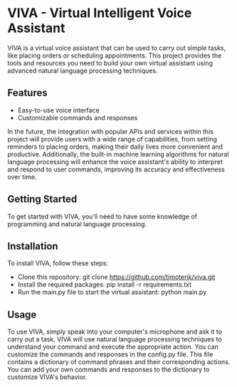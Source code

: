 # VIVA - Virtual Intelligent Voice Assistant

VIVA is a virtual voice assistant that can be used to carry out simple tasks, like placing orders or scheduling appointments. This project provides the tools and resources you need to build your own virtual assistant using advanced natural language processing techniques.

## Features

- Easy-to-use voice interface
- Customizable commands and responses

In the future, the integration with popular APIs and services within this project will provide users with a 
wide range of capabilities, from setting reminders to placing orders, making their daily lives more convenient and
productive. Additionally, the built-in machine learning algorithms for natural language processing will enhance 
the voice assistant's ability to interpret and respond to user commands, 
improving its accuracy and effectiveness over time.

## Getting Started
To get started with VIVA, you'll need to have some knowledge of programming and natural language processing. 

## Installation

To install VIVA, follow these steps:

- Clone this repository: git clone https://github.com/timoterik/viva.git
- Install the required packages: pip install -r requirements.txt
- Run the main.py file to start the virtual assistant: python main.py

## Usage
To use VIVA, simply speak into your computer's microphone and ask it to carry out a task. VIVA will use natural 
language processing techniques to understand your command and execute the appropriate action.
You can customize the commands and responses in the config.py file. This file contains a dictionary of command phrases 
and their corresponding actions. You can add your own commands and responses to the dictionary to customize VIVA's behavior.